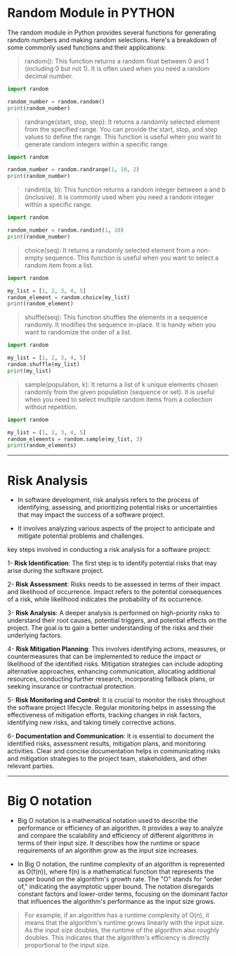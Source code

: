 # Random Module in PYTHON

The random module in Python provides several functions for generating random numbers and making random selections. Here's a breakdown of some commonly used functions and their applications:

>random(): This function returns a random float between 0 and 1 (including 0 but not 1). It is often used when you need a random decimal number.

```python
import random

random_number = random.random()
print(random_number)
```

>randrange(start, stop, step): It returns a randomly selected element from the specified range. You can provide the start, stop, and step values to define the range. This function is useful when you want to generate random integers within a specific range.


```python
import random

random_number = random.randrange(1, 10, 2)
print(random_number)
```

>randint(a, b): This function returns a random integer between a and b (inclusive). It is commonly used when you need a random integer within a specific range.

```python
import random

random_number = random.randint(1, 10)
print(random_number)
```

>choice(seq): It returns a randomly selected element from a non-empty sequence. This function is useful when you want to select a random item from a list.

```python
import random

my_list = [1, 2, 3, 4, 5]
random_element = random.choice(my_list)
print(random_element)
```
>shuffle(seq): This function shuffles the elements in a sequence randomly. It modifies the sequence in-place. It is handy when you want to randomize the order of a list.

```python
import random

my_list = [1, 2, 3, 4, 5]
random.shuffle(my_list)
print(my_list)
```

>sample(population, k): It returns a list of k unique elements chosen randomly from the given population (sequence or set). It is useful when you need to select multiple random items from a collection without repetition.

```python
import random

my_list = [1, 2, 3, 4, 5]
random_elements = random.sample(my_list, 3)
print(random_elements)
```
----

# Risk Analysis

* In software development, risk analysis refers to the process of identifying, assessing, and prioritizing potential risks or uncertainties that may impact the success of a software project. 

* It involves analyzing various aspects of the project to anticipate and mitigate potential problems and challenges. 

key steps involved in conducting a risk analysis for a software project:

1- **Risk Identification**: The first step is to identify potential risks that may arise during the software project.

2- **Risk Assessment**: Risks needs to be assessed in terms of their impact and likelihood of occurrence. Impact refers to the potential consequences of a risk, while likelihood indicates the probability of its occurrence.

3- **Risk Analysis**: A deeper analysis is performed on high-priority risks to understand their root causes, potential triggers, and potential effects on the project. The goal is to gain a better understanding of the risks and their underlying factors.

4- **Risk Mitigation Planning**: This involves identifying actions, measures, or countermeasures that can be implemented to reduce the impact or likelihood of the identified risks. Mitigation strategies can include adopting alternative approaches, enhancing communication, allocating additional resources, conducting further research, incorporating fallback plans, or seeking insurance or contractual protection.

5- **Risk Monitoring and Control**: It is crucial to monitor the risks throughout the software project lifecycle. Regular monitoring helps in assessing the effectiveness of mitigation efforts, tracking changes in risk factors, identifying new risks, and taking timely corrective actions.

6- **Documentation and Communication**: It is essential to document the identified risks, assessment results, mitigation plans, and monitoring activities. Clear and concise documentation helps in communicating risks and mitigation strategies to the project team, stakeholders, and other relevant parties.

---

# Big O notation

* Big O notation is a mathematical notation used to describe the performance or efficiency of an algorithm. It provides a way to analyze and compare the scalability and efficiency of different algorithms in terms of their input size. It describes how the runtime or space requirements of an algorithm grow as the input size increases.

* In Big O notation, the runtime complexity of an algorithm is represented as O(f(n)), where f(n) is a mathematical function that represents the upper bound on the algorithm's growth rate. The "O" stands for "order of," indicating the asymptotic upper bound. The notation disregards constant factors and lower-order terms, focusing on the dominant factor that influences the algorithm's performance as the input size grows.

> For example, if an algorithm has a runtime complexity of O(n), it means that the algorithm's runtime grows linearly with the input size. As the input size doubles, the runtime of the algorithm also roughly doubles. This indicates that the algorithm's efficiency is directly proportional to the input size.